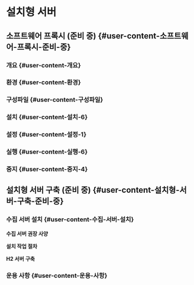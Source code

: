 # 설치형 서버

## 소프트웨어 프록시 \(준비 중\) {#user-content-소프트웨어-프록시-준비-중}

### 개요 {#user-content-개요}

### 환경 {#user-content-환경}

### 구성파일 {#user-content-구성파일}

### 설치 {#user-content-설치-6}

### 설정 {#user-content-설정-1}

### 실행 {#user-content-실행-6}

### 중지 {#user-content-중지-4}

## 설치형 서버 구축 \(준비 중\) {#user-content-설치형-서버-구축-준비-중}

### 수집 서버 설치 {#user-content-수집-서버-설치}

**수집 서버 권장 사양**

**설치 작업 절차**

**H2 서버 구축**

### 운용 사항 {#user-content-운용-사항}

